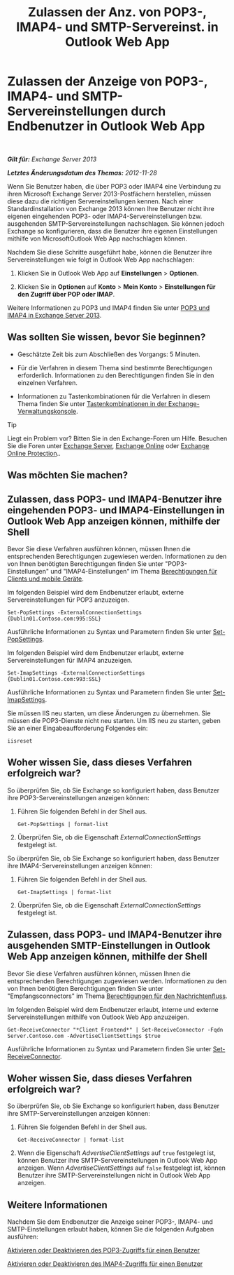 ﻿---
title: 'Zulassen der Anz. von POP3-, IMAP4- und SMTP-Servereinst. in Outlook Web App'
TOCTitle: Zulassen der Anzeige von POP3-, IMAP4- und SMTP-Servereinstellungen durch Endbenutzer in Outlook Web App
ms:assetid: bd22bf7e-3bf7-45e6-8790-919b780166f6
ms:mtpsurl: https://technet.microsoft.com/de-de/library/Gg298947(v=EXCHG.150)
ms:contentKeyID: 50554899
ms.date: 04/24/2018
mtps_version: v=EXCHG.150
ms.translationtype: HT
---

# Zulassen der Anzeige von POP3-, IMAP4- und SMTP-Servereinstellungen durch Endbenutzer in Outlook Web App

 

_**Gilt für:** Exchange Server 2013_

_**Letztes Änderungsdatum des Themas:** 2012-11-28_

Wenn Sie Benutzer haben, die über POP3 oder IMAP4 eine Verbindung zu ihren Microsoft Exchange Server 2013-Postfächern herstellen, müssen diese dazu die richtigen Servereinstellungen kennen. Nach einer Standardinstallation von Exchange 2013 können Ihre Benutzer nicht ihre eigenen eingehenden POP3- oder IMAP4-Servereinstellungen bzw. ausgehenden SMTP-Servereinstellungen nachschlagen. Sie können jedoch Exchange so konfigurieren, dass die Benutzer ihre eigenen Einstellungen mithilfe von MicrosoftOutlook Web App nachschlagen können.

Nachdem Sie diese Schritte ausgeführt habe, können die Benutzer ihre Servereinstellungen wie folgt in Outlook Web App nachschlagen:

1.  Klicken Sie in Outlook Web App auf **Einstellungen** \> **Optionen**.

2.  Klicken Sie in **Optionen** auf **Konto** \> **Mein Konto** \> **Einstellungen für den Zugriff über POP oder IMAP**.

Weitere Informationen zu POP3 und IMAP4 finden Sie unter [POP3 und IMAP4 in Exchange Server 2013](pop3-and-imap4-in-exchange-server-2013-exchange-2013-help.md).

## Was sollten Sie wissen, bevor Sie beginnen?

  - Geschätzte Zeit bis zum Abschließen des Vorgangs: 5 Minuten.

  - Für die Verfahren in diesem Thema sind bestimmte Berechtigungen erforderlich. Informationen zu den Berechtigungen finden Sie in den einzelnen Verfahren.

  - Informationen zu Tastenkombinationen für die Verfahren in diesem Thema finden Sie unter [Tastenkombinationen in der Exchange-Verwaltungskonsole](keyboard-shortcuts-in-the-exchange-admin-center-exchange-online-protection-help.md).


> [!TIP]
> Liegt ein Problem vor? Bitten Sie in den Exchange-Foren um Hilfe. Besuchen Sie die Foren unter <A href="https://go.microsoft.com/fwlink/p/?linkid=60612">Exchange Server</A>, <A href="https://go.microsoft.com/fwlink/p/?linkid=267542">Exchange Online</A> oder <A href="https://go.microsoft.com/fwlink/p/?linkid=285351">Exchange Online Protection</A>..



## Was möchten Sie machen?

## Zulassen, dass POP3- und IMAP4-Benutzer ihre eingehenden POP3- und IMAP4-Einstellungen in Outlook Web App anzeigen können, mithilfe der Shell

Bevor Sie diese Verfahren ausführen können, müssen Ihnen die entsprechenden Berechtigungen zugewiesen werden. Informationen zu den von Ihnen benötigten Berechtigungen finden Sie unter "POP3-Einstellungen" und "IMAP4-Einstellungen" im Thema [Berechtigungen für Clients und mobile Geräte](clients-and-mobile-devices-permissions-exchange-2013-help.md).

Im folgenden Beispiel wird dem Endbenutzer erlaubt, externe Servereinstellungen für POP3 anzuzeigen.

    Set-PopSettings -ExternalConnectionSettings {Dublin01.Contoso.com:995:SSL}

Ausführliche Informationen zu Syntax und Parametern finden Sie unter [Set-PopSettings](https://technet.microsoft.com/de-de/library/aa997154\(v=exchg.150\)).

Im folgenden Beispiel wird dem Endbenutzer erlaubt, externe Servereinstellungen für IMAP4 anzuzeigen.

    Set-ImapSettings -ExternalConnectionSettings {Dublin01.Contoso.com:993:SSL}

Ausführliche Informationen zu Syntax und Parametern finden Sie unter [Set-ImapSettings](https://technet.microsoft.com/de-de/library/aa998252\(v=exchg.150\)).

Sie müssen IIS neu starten, um diese Änderungen zu übernehmen. Sie müssen die POP3-Dienste nicht neu starten. Um IIS neu zu starten, geben Sie an einer Eingabeaufforderung Folgendes ein:

    iisreset

## Woher wissen Sie, dass dieses Verfahren erfolgreich war?

So überprüfen Sie, ob Sie Exchange so konfiguriert haben, dass Benutzer ihre POP3-Servereinstellungen anzeigen können:

1.  Führen Sie folgenden Befehl in der Shell aus.
    
        Get-PopSettings | format-list

2.  Überprüfen Sie, ob die Eigenschaft *ExternalConnectionSettings* festgelegt ist.

So überprüfen Sie, ob Sie Exchange so konfiguriert haben, dass Benutzer ihre IMAP4-Servereinstellungen anzeigen können:

1.  Führen Sie folgenden Befehl in der Shell aus.
    
        Get-ImapSettings | format-list

2.  Überprüfen Sie, ob die Eigenschaft *ExternalConnectionSettings* festgelegt ist.

## Zulassen, dass POP3- und IMAP4-Benutzer ihre ausgehenden SMTP-Einstellungen in Outlook Web App anzeigen können, mithilfe der Shell

Bevor Sie diese Verfahren ausführen können, müssen Ihnen die entsprechenden Berechtigungen zugewiesen werden. Informationen zu den von Ihnen benötigten Berechtigungen finden Sie unter "Empfangsconnectors" im Thema [Berechtigungen für den Nachrichtenfluss](mail-flow-permissions-exchange-2013-help.md).

Im folgenden Beispiel wird dem Endbenutzer erlaubt, interne und externe Servereinstellungen mithilfe von Outlook Web App anzuzeigen.

    Get-ReceiveConnector "*Client Frontend*" | Set-ReceiveConnector -Fqdn Server.Contoso.com -AdvertiseClientSettings $true 

Ausführliche Informationen zu Syntax und Parametern finden Sie unter [Set-ReceiveConnector](https://technet.microsoft.com/de-de/library/bb125140\(v=exchg.150\)).

## Woher wissen Sie, dass dieses Verfahren erfolgreich war?

So überprüfen Sie, ob Sie Exchange so konfiguriert haben, dass Benutzer ihre SMTP-Servereinstellungen anzeigen können:

1.  Führen Sie folgenden Befehl in der Shell aus.
    
        Get-ReceiveConnector | format-list

2.  Wenn die Eigenschaft *AdvertiseClientSettings* auf `true` festgelegt ist, können Benutzer ihre SMTP-Servereinstellungen in Outlook Web App anzeigen. Wenn *AdvertiseClientSettings* auf `false` festgelegt ist, können Benutzer ihre SMTP-Servereinstellungen nicht in Outlook Web App anzeigen.

## Weitere Informationen

Nachdem Sie dem Endbenutzer die Anzeige seiner POP3-, IMAP4- und SMTP-Einstellungen erlaubt haben, können Sie die folgenden Aufgaben ausführen:

[Aktivieren oder Deaktivieren des POP3-Zugriffs für einen Benutzer](enable-or-disable-pop3-access-for-a-user-exchange-2013-help.md)

[Aktivieren oder Deaktivieren des IMAP4-Zugriffs für einen Benutzer](enable-or-disable-imap4-access-for-a-user-exchange-2013-help.md)

